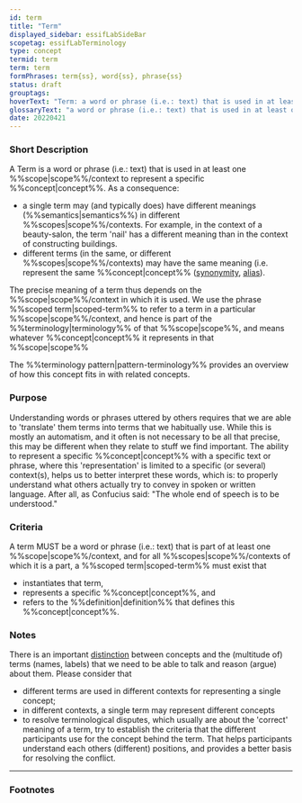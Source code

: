 ```yaml
---
id: term
title: "Term"
displayed_sidebar: essifLabSideBar
scopetag: essifLabTerminology
type: concept
termid: term
term: term
formPhrases: term{ss}, word{ss}, phrase{ss}
status: draft
grouptags:
hoverText: "Term: a word or phrase (i.e.: text) that is used in at least one Scope/context to represent a specific Concept."
glossaryText: "a word or phrase (i.e.: text) that is used in at least one %%scope^scope%%/context to represent a specific %%concept^concept%%."
date: 20220421
---
```


### Short Description
A Term is a word or phrase (i.e.: text) that is used in at least one %%scope|scope%%/context to represent a specific %%concept|concept%%. As a consequence:
- a single term may (and typically does) have different meanings (%%semantics|semantics%%) in different %%scopes|scope%%/contexts. For example, in the context of a beauty-salon, the term 'nail' has a different meaning than in the context of constructing buildings.
- different terms (in the same, or different %%scopes|scope%%/contexts) may have the same meaning (i.e. represent the same %%concept|concept%% ([synonymity](https://en.wikipedia.org/wiki/Synonym), [alias](https://www.merriam-webster.com/dictionary/alias)).

The precise meaning of a term thus depends on the %%scope|scope%%/context in which it is used. We use the phrase %%scoped term|scoped-term%% to refer to a term in a particular %%scope|scope%%/context, and hence is part of the %%terminology|terminology%% of that %%scope|scope%%, and means whatever %%concept|concept%% it represents in that %%scope|scope%%

The %%terminology pattern|pattern-terminology%% provides an overview of how this concept fits in with related concepts.

### Purpose
Understanding words or phrases uttered by others requires that we are able to 'translate' them terms into terms that we habitually use. While this is mostly an automatism, and it often is not necessary to be all that precise, this may be different when they relate to stuff we find important. The ability to represent a specific %%concept|concept%% with a specific text or phrase, where this 'representation' is limited to a specific (or several) context(s), helps us to better interpret these words, which is: to properly understand what others actually try to convey in spoken or written language. After all, as Confucius said: "The whole end of speech is to be understood."

### Criteria
A term MUST be a word or phrase (i.e.: text) that is part of at least one %%scope|scope%%/context, and for all %%scopes|scope%%/contexts of which it is a part, a %%scoped term|scoped-term%% must exist that
- instantiates that term,
- represents a specific %%concept|concept%%, and
- refers to the %%definition|definition%% that defines this %%concept|concept%%.

### Notes
There is an important [distinction](https://simple.wikipedia.org/wiki/Concept) between concepts and the (multitude of) terms (names, labels) that we need to be able to talk and reason (argue) about them. Please consider that

* different terms are used in different contexts for representing a single concept;
* in different contexts, a single term may represent different concepts
* to resolve terminological disputes, which usually are about the 'correct' meaning of a term, try to establish the criteria that the different participants use for the concept behind the term. That helps participants understand each others (different) positions, and provides a better basis for resolving the conflict.

---
### Footnotes

[^1]: WikiPedia has a concise [explanation of concepts](https://en.wikipedia.org/wiki/Concept). We use the term 'concept' as a [mental representation](https://en.wikipedia.org/wiki/Mental_representation).

[^2]: For the difference between 'Concept' and 'Term', see https://simple.wikipedia.org/wiki/Concept.
